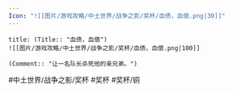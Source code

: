 ```yaml
---
Icon: "![[图片/游戏攻略/中土世界/战争之影/奖杯/血债，血偿.png|30]]"
---
```

```ad-common-bronze-trophy
title: (Title:: "血债，血偿")
![[图片/游戏攻略/中土世界/战争之影/奖杯/血债，血偿.png|100]]

(Comment:: "让一名队长杀死他的亲兄弟。")
```

#中土世界/战争之影/奖杯 #奖杯 #奖杯/铜
